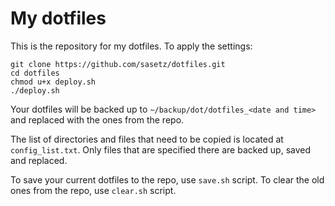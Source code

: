 # My dotfiles

This is the repository for my dotfiles. To apply the settings:

```
git clone https://github.com/sasetz/dotfiles.git
cd dotfiles
chmod u+x deploy.sh
./deploy.sh
```

Your dotfiles will be backed up to `~/backup/dot/dotfiles_<date and time>` and replaced with the ones from the repo.

The list of directories and files that need to be copied is located at `config_list.txt`.
Only files that are specified there are backed up, saved and replaced.

To save your current dotfiles to the repo, use `save.sh` script.
To clear the old ones from the repo, use `clear.sh` script.
